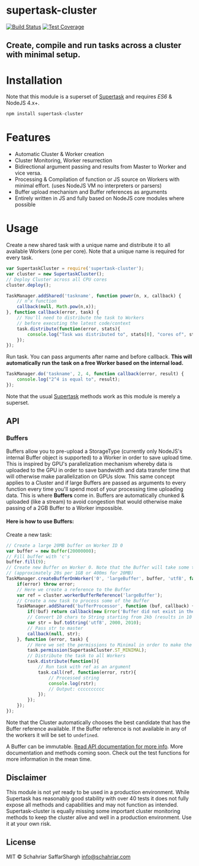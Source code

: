 # supertask-cluster
[![Build Status](https://travis-ci.org/schahriar/supertask-cluster.svg)](https://travis-ci.org/schahriar/supertask-cluster)
[![Test Coverage](https://codeclimate.com/github/schahriar/supertask-cluster/badges/coverage.svg)](https://codeclimate.com/github/schahriar/supertask-cluster/coverage)

## Create, compile and run tasks across a cluster with minimal setup.

# Installation
Note that this module is a superset of [Supertask](https://github.com/schahriar/supertask) and requires *ES6* & NodeJS 4.x+.
```javascript
npm install supertask-cluster
```

# Features
- Automatic Cluster & Worker creation
- Cluster Monitoring, Worker resurrection
- Bidirectional argument passing and results from Master to Worker and vice versa.
- Processing & Compilation of function or JS source on Workers with minimal effort. (uses NodeJS VM no interpreters or parsers)
- Buffer upload mechanism and Buffer references as arguments
- Entirely written in JS and fully based on NodeJS core modules where possible

# Usage
Create a new shared task with a unique name and distribute it to all available Workers (one per core). Note that a unique name is required for every task.
```javascript
var SupertaskCluster = require('supertask-cluster');
var cluster = new SupertaskCluster();
// Deploy Cluster across all CPU cores
cluster.deploy();

TaskManager.addShared('taskname', function power(n, x, callback) {
    // n^x function
    callback(null, Math.pow(n,x));
}, function callback(error, task) {
    // You'll need to distribute the task to Workers
    // before executing the latest code/context
    task.distribute(function(error, stats){
        console.log("Task was distributed to", stats[0], "cores of", stats[1], "total");
    });
});
```

Run task. You can pass arguments after name and before callback. **This will automatically run the task on a free Worker based on the internal load.**

```javascript
TaskManager.do('taskname', 2, 4, function callback(error, result) {
    console.log("2^4 is equal to", result);
});
```

Note that the usual [Supertask](https://github.com/schahriar/supertask) methods work as this module is merely a superset. 

## API
### Buffers
Buffers allow you to pre-upload a StorageType (currently only NodeJS's internal Buffer object is supported) to a Worker in order to save upload time. This is inspired by GPU's parallelization mechanism whereby data is uploaded to the GPU in order to save bandwidth and data transfer time that will otherwise make parallelization on GPUs slow. This same concept applies to a Cluster and if large Buffers are passed as arguments to every function every time you'll spend most of your processing time uploading data. This is where **Buffers** come in. Buffers are automatically chunked & uploaded (like a stream) to avoid congestion that would otherwise make passing of a 2GB Buffer to a Worker impossible.

#### Here is how to use Buffers:

Create a new task:
```javascript
// Create a large 20MB buffer on Worker ID 0
var buffer = new Buffer(20000000);
// Fill buffer with 'c's
buffer.fill(9);
// Create new Buffer on Worker 0. Note that the Buffer will take some time to upload.
// (approximately 20s per 1GB or 400ms for 20MB)
TaskManager.createBufferOnWorker('0', 'largeBuffer', buffer, 'utf8', false, true, function(error){
    if(error) throw error;
    // Here we create a reference to the Buffer
    var ref = cluster.workerBufferReference('largeBuffer');
    // Create a new task to process some of the Buffer
    TaskManager.addShared('bufferProcessor', function (buf, callback) {
        if(!buf) return callback(new Error('Buffer did not exist in the cluster'));
        // Convert 10 chars to String starting from 2kb (results in 10 'c's in a row)
        var str = buf.toString('utf8', 2000, 2010);
        // Pass str to master
        callback(null, str);
    }, function (error, task) {
        // Here we set the permissions to Minimal in order to make the Buffer object available to the task
        task.permission(SupertaskCluster.ST_MINIMAL);
        // Distribute the task to all Workers
        task.distribute(function(){
            // Run task with ref as an argument
            task.call(ref, function(error, rstr){
                // Processed string
                console.log(rstr);
                // Output: cccccccccc
            });
        });
    });
});
```
Note that the Cluster automatically chooses the best candidate that has the Buffer reference available. If the Buffer reference is not available in any of the workers it will be set to `undefined`.

A Buffer can be immutable.
[Read API documentation for more info](./documentation/api.md).
More documentation and methods coming soon. Check out the test functions for more information in the mean time.

## Disclaimer
This module is not *yet* ready to be used in a production environment. While Supertask has reasonably good stability with over 40 tests it does not fully expose all methods and capabilities and may not function as intended. Supertask-cluster is equally missing some important cluster monitoring methods to keep the cluster alive and well in a production environment. Use it at your own risk.

## License
MIT © Schahriar SaffarShargh <info@schahriar.com>
